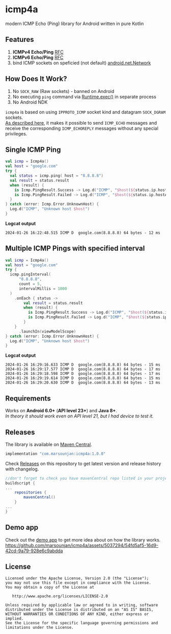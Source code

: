 icmp4a
======
modern ICMP Echo (Ping) library for Android written in pure Kotlin

Features
------
1. **ICMPv4 Echo/Ping** [RFC][rfcIcmpV4]
2. **ICMPv6 Echo/Ping** [RFC][rfcIcmpV6]
3. bind ICMP sockets on speficied (not default) [android.net.Network][androidNetwork]

How Does It Work?
------
1. No `SOCK_RAW` (Raw sockets) - banned on Android
2. No executing `ping` command via [Runtime.exec()](https://developer.android.com/reference/java/lang/Runtime#exec(java.lang.String[])) in separate process
3. No Android NDK


`icmp4a` is based on using `IPPROTO_ICMP` socket kind and datagram `SOCK_DGRAM` sockets.\
[As described here][icmpProtoSocketKind], it makes it possible to send `ICMP_ECHO` messages and receive the corresponding `ICMP_ECHOREPLY` messages without any special privileges.


Single ICMP Ping
------

```kotlin
val icmp = Icmp4a()
val host = "google.com"
try {
  val status = icmp.ping( host = "8.8.8.8")
  val result = status.result
  when (result) {
    is Icmp.PingResult.Success -> Log.d("ICMP", "$host(${status.ip.hostAddress}) ${result.packetSize} bytes - ${result.ms} ms")
    is Icmp.PingResult.Failed -> Log.d("ICMP", "$host(${status.ip.hostAddress}) Failed: ${result.message}")
  }
} catch (error: Icmp.Error.UnknownHost) {
  Log.d("ICMP", "Unknown host $host")
}
```
**Logcat output**
```logcat
2024-01-26 16:22:48.515 ICMP D  google.com(8.8.8.8) 64 bytes - 12 ms
```

Multiple ICMP Pings with specified interval
------
```kotlin
val icmp = Icmp4a()
val host = "google.com"
try {
  icmp.pingInterval(
      "8.8.8.8",
      count = 5,
      intervalMillis = 1000
  )
    .onEach { status ->
        val result = status.result
        when (result) {
          is Icmp.PingResult.Success -> Log.d("ICMP", "$host(${status.ip.hostAddress}) ${result.packetSize} bytes - ${result.ms} ms")
          is Icmp.PingResult.Failed -> Log.d("ICMP", "$host(${status.ip.hostAddress}) Failed: ${result.message}")
        }
    }
      .launchIn(viewModelScope)
} catch (error: Icmp.Error.UnknownHost) {
  Log.d("ICMP", "Unknown host $host")
}
```
**Logcat output**
```
2024-01-26 16:29:16.633 ICMP D  google.com(8.8.8.8) 64 bytes - 15 ms
2024-01-26 16:29:17.577 ICMP D  google.com(8.8.8.8) 64 bytes - 17 ms
2024-01-26 16:29:18.598 ICMP D  google.com(8.8.8.8) 64 bytes - 17 ms
2024-01-26 16:29:19.614 ICMP D  google.com(8.8.8.8) 64 bytes - 15 ms
2024-01-26 16:29:20.630 ICMP D  google.com(8.8.8.8) 64 bytes - 13 ms
```

Requirements
------------

Works on **Android 6.0+** (**API level 23+**) and **Java 8+**.\
*In theory it should work even on API level 21, but I had device to test it.*

Releases
--------

The library is available on [Maven Central][mavenCentralIcmp4a].

```groovy
implementation "com.marsounjan:icmp4a:1.0.0"
```
Check [Releases][releases] on this repository to get latest version and release history with changelog.

```groovy
//don't forget to check you have mavenCentral repo listed in your project build.gradle
buildscript {
...
    repositories {
        mavenCentral()
    }
...
}
```

Demo app
------
Check out the [demo app](/demo) to get more idea about on how the library works.
https://github.com/marsounjan/icmp4a/assets/5037294/54fd5af5-16d9-42cd-9a79-928e6c9abdda


License
-------

```
Licensed under the Apache License, Version 2.0 (the "License");
you may not use this file except in compliance with the License.
You may obtain a copy of the License at

   http://www.apache.org/licenses/LICENSE-2.0

Unless required by applicable law or agreed to in writing, software
distributed under the License is distributed on an "AS IS" BASIS,
WITHOUT WARRANTIES OR CONDITIONS OF ANY KIND, either express or implied.
See the License for the specific language governing permissions and
limitations under the License.
```

 [releases]: https://github.com/marsounjan/icmp4a/releases
 [mavenCentralIcmp4a]: https://search.maven.org/artifact/com.marsounjan/icmp4a/1.0.0/aar
 [icmpProtoSocketKind]: https://lwn.net/Articles/443051
 [rfcIcmpV4]: https://datatracker.ietf.org/doc/html/rfc792
 [rfcIcmpV6]: https://datatracker.ietf.org/doc/html/rfc4443
 [androidNetwork]: https://developer.android.com/reference/android/net/Network
